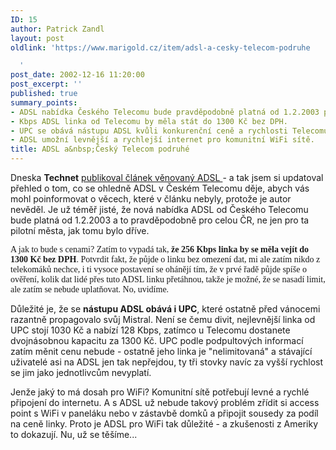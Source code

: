 ```yaml
---
ID: 15
author: Patrick Zandl
layout: post
oldlink: 'https://www.marigold.cz/item/adsl-a-cesky-telecom-podruhe

  '
post_date: 2002-12-16 11:20:00
post_excerpt: ''
published: true
summary_points:
- ADSL nabídka Českého Telecomu bude pravděpodobně platná od 1.2.2003 pro celou ČR.
- Kbps ADSL linka od Telecomu by měla stát do 1300 Kč bez DPH.
- UPC se obává nástupu ADSL kvůli konkurenční ceně a rychlosti Telecomu.
- ADSL umožní levnější a rychlejší internet pro komunitní WiFi sítě.
title: ADSL a&nbsp;Český Telecom podruhé
---
```


<p>
Dneska <STRONG>Technet</STRONG> <A href="http://www.technet.cz/novinky/internetnews/spusteniadsl_021216.html" target=_blank>publikoval článek věnovaný ADSL </A>- a tak jsem si updatoval přehled o tom, co se ohledně ADSL v Českém Telecomu děje, abych vás mohl poinformovat o věcech, které v článku nebyly, protože je autor nevěděl. Je už téměř jisté, že nová nabídka ADSL od Českého Telecomu bude platná od 1.2.2003&#160;a to pravděpodobně pro celou ČR, ne jen pro ta pilotní města, jak tomu bylo dříve. </p>

<p>
<FONT face=Times>A jak to bude s cenami? Zatím to vypadá tak, <STRONG>že 256 Kbps linka by se měla vejít do 1300 Kč bez DPH</STRONG>. Potvrdit fakt, že půjde o linku bez omezení dat, mi ale zatím nikdo z telekomáků nechce, i ti vysoce postavení se ohánějí tím, že v prvé řadě půjde spíše o ověření, kolik dat lidé přes tuto ADSL linku přetáhnou, takže je možné, že se nasadí limit, ale zatím se nebude uplatňovat. No, uvidíme. </FONT></p>

<p>
Důležité je, že se <STRONG>nástupu ADSL obává i UPC</STRONG>, které ostatně před vánocemi razantně propagovalo svůj Mistral. Není se čemu divit, nejlevnější linka od UPC stojí 1030 Kč a nabízí 128 Kbps, zatímco u Telecomu dostanete dvojnásobnou kapacitu za 1300 Kč. UPC podle podpultových informací zatím měnit cenu nebude - ostatně jeho linka je "nelimitovaná" a stávající uživatelé asi na ADSL jen tak nepřejdou, ty tři stovky navíc za vyšší rychlost se jim jako jednotlivcům nevyplatí. </p>

<p>
Jenže jaký to má dosah pro WiFi? Komunitní sítě potřebují levné a rychlé připojení do internetu. A s ADSL už nebude takový problém zřídit si access point s WiFi v paneláku nebo v zástavbě domků a připojit sousedy za podíl na ceně linky. Proto je ADSL pro WiFi tak důležité - a zkušenosti z Ameriky to dokazují. Nu, už se těšíme...</p>